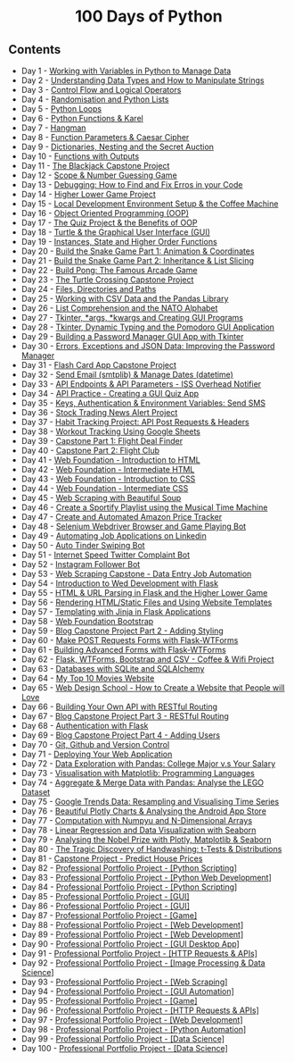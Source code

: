<h1 align="center"> 100 Days of Python </h1>
<h2> Contents </h2>
<ul type="A">
  <li>Day 1 - <a href="./Day 1">Working with Variables in Python to Manage Data</a></li>
  <li>Day 2 - <a href="./Day 2">Understanding Data Types and How to Manipulate Strings</a></li>
  <li>Day 3 - <a href="./Day 3">Control Flow and Logical Operators</a></li>
  <li>Day 4 - <a href="./Day 4">Randomisation and Python Lists</a></li>
  <li>Day 5 - <a href="./Day 5">Python Loops</a></li>
  <li>Day 6 - <a href="./Day 6">Python Functions & Karel</a></li>
  <li>Day 7 - <a href="./Day 7">Hangman</a></li>
  <li>Day 8 - <a href="./Day 8">Function Parameters & Caesar Cipher</a></li>
  <li>Day 9 - <a href="./Day 9">Dictionaries, Nesting and the Secret Auction</a></li>
  <li>Day 10 - <a href="./Day 10">Functions with Outputs</a></li>
  <li>Day 11 - <a href="./Day 11">The Blackjack Capstone Project</a></li>
  <li>Day 12 - <a href="./Day 12">Scope & Number Guessing Game</a></li>
  <li>Day 13 - <a href="./Day 13">Debugging: How to Find and Fix Erros in your Code</a></li>
  <li>Day 14 - <a href="./Day 14">Higher Lower Game Project</a></li>
  <li>Day 15 - <a href="./Day 15">Local Development Environment Setup & the Coffee Machine</a></li>
  <li>Day 16 - <a href="./Day 16">Object Oriented Programming (OOP)</a></li>
  <li>Day 17 - <a href="./Day 17">The Quiz Project & the Benefits of OOP</a></li>
  <li>Day 18 - <a href="./Day 18">Turtle & the Graphical User Interface (GUI)</a></li>
  <li>Day 19 - <a href="./Day 19">Instances, State and Higher Order Functions</a></li>
  <li>Day 20 - <a href="./Day 20">Build the Snake Game Part 1: Animation & Coordinates</a></li>
  <li>Day 21 - <a href="./Day 21">Build the Snake Game Part 2: Inheritance & List Slicing</a></li>
  <li>Day 22 - <a href="./Day 22">Build Pong: The Famous Arcade Game</a></li>
  <li>Day 23 - <a href="./Day 23">The Turtle Crossing Capstone Project</a></li>
  <li>Day 24 - <a href="./Day 24">Files, Directories and Paths</a></li>
  <li>Day 25 - <a href="./Day 25">Working with CSV Data and the Pandas Library</a></li>
  <li>Day 26 - <a href="./Day 26">List Comprehension and the NATO Alphabet</a></li>
  <li>Day 27 - <a href="./Day 27">Tkinter, *args, *kwargs and Creating GUI Programs</a></li>
  <li>Day 28 - <a href="./Day 28">Tkinter, Dynamic Typing and the Pomodoro GUI Application</a></li>
  <li>Day 29 - <a href="./Day 29">Building a Password Manager GUI App with Tkinter</a></li>
  <li>Day 30 - <a href="./Day 30">Errors, Exceptions and JSON Data: Improving the Password Manager</a></li>
  <li>Day 31 - <a href="./Day 31">Flash Card App Capstone Project</a></li>
  <li>Day 32 - <a href="./Day 32">Send Email (smtplib) & Manage Dates (datetime)</a></li>
  <li>Day 33 - <a href="./Day 33">API Endpoints & API Parameters - ISS Overhead Notifier</a></li>
  <li>Day 34 - <a href="./Day 34">API Practice - Creating a GUI Quiz App</a></li>
  <li>Day 35 - <a href="./Day 35">Keys, Authentication & Environment Variables: Send SMS</a></li>
  <li>Day 36 - <a href="./Day 36">Stock Trading News Alert Project</a></li>
  <li>Day 37 - <a href="./Day 37">Habit Tracking Project: API Post Requests & Headers</a></li>
  <li>Day 38 - <a href="./Day 38">Workout Tracking Using Google Sheets</a></li>
  <li>Day 39 - <a href="./Day 39">Capstone Part 1: Flight Deal Finder</a></li>
  <li>Day 40 - <a href="./Day 40">Capstone Part 2: Flight Club</a></li>
  <li>Day 41 - <a href="./Day 41">Web Foundation - Introduction to HTML</a></li>
  <li>Day 42 - <a href="./Day 42">Web Foundation - Intermediate HTML</a></li>
  <li>Day 43 - <a href="./Day 43">Web Foundation - Introduction to CSS</a></li>
  <li>Day 44 - <a href="./Day 44">Web Foundation - Intermediate CSS</a></li>
  <li>Day 45 - <a href="./Day 45">Web Scraping with Beautiful Soup</a></li>
  <li>Day 46 - <a href="./Day 46">Create a Sportify Playlist using the Musical Time Machine</a></li>
  <li>Day 47 - <a href="./Day 47">Create and Automated Amazon Price Tracker</a></li>
  <li>Day 48 - <a href="./Day 48">Selenium Webdriver Browser and Game Playing Bot</a></li>
  <li>Day 49 - <a href="./Day 49">Automating Job Applications on Linkedin</a></li>
  <li>Day 50 - <a href="./Day 50">Auto Tinder Swiping Bot</a></li>
  <li>Day 51 - <a href="./Day 51">Internet Speed Twitter Complaint Bot</a></li>
  <li>Day 52 - <a href="./Day 52">Instagram Follower Bot</a></li>
  <li>Day 53 - <a href="./Day 53">Web Scraping Capstone - Data Entry Job Automation</a></li>
  <li>Day 54 - <a href="./Day 54">Introduction to Wed Development with Flask</a></li>
  <li>Day 55 - <a href="./Day 55">HTML & URL Parsing in Flask and the Higher Lower Game</a></li>
  <li>Day 56 - <a href="./Day 56">Rendering HTML/Static Files and Using Website Templates</a></li>
  <li>Day 57 - <a href="./Day 57">Templating with Jinja in Flask Applications</a></li>
  <li>Day 58 - <a href="./Day 58">Web Foundation Bootstrap</a></li>
  <li>Day 59 - <a href="./Day 59">Blog Capstone Project Part 2 - Adding Styling</a></li>
  <li>Day 60 - <a href="./Day 60">Make POST Requests Forms with Flask-WTForms</a></li>
  <li>Day 61 - <a href="./Day 61">Building Advanced Forms with Flask-WTForms</a></li>
  <li>Day 62 - <a href="./Day 62">Flask, WTForms, Bootstrap and CSV - Coffee & Wifi Project</a></li>
  <li>Day 63 - <a href="./Day 63">Databases with SQLite and SQLAlchemy</a></li>
  <li>Day 64 - <a href="./Day 64">My Top 10 Movies Website</a></li>
  <li>Day 65 - <a href="./Day 65">Web Design School - How to Create a Website that People will Love</a></li>
  <li>Day 66 - <a href="./Day 66">Building Your Own API with RESTful Routing</a></li>
  <li>Day 67 - <a href="./Day 67">Blog Capstone Project Part 3 - RESTful Routing</a></li>
  <li>Day 68 - <a href="./Day 68">Authentication with Flask</a></li>
  <li>Day 69 - <a href="./Day 69">Blog Capstone Project Part 4 - Adding Users</a></li>
  <li>Day 70 - <a href="./Day 70">Git, Github and Version Control</a></li>
  <li>Day 71 - <a href="./Day 71">Deploying Your Web Application</a></li>
  <li>Day 72 - <a href="./Day 72">Data Exploration with Pandas: College Major v.s Your Salary</a></li>
  <li>Day 73 - <a href="./Day 73">Visualisation with Matplotlib: Programming Languages</a></li>
  <li>Day 74 - <a href="./Day 74">Aggregate & Merge Data with Pandas: Analyse the LEGO Dataset</a></li>
  <li>Day 75 - <a href="./Day 75">Google Trends Data: Resampling and Visualising Time Series</a></li>
  <li>Day 76 - <a href="./Day 76">Beautiful Plotly Charts & Analysing the Android App Store</a></li>
  <li>Day 77 - <a href="./Day 77">Computation with Numpyu and N-Dimensional Arrays</a></li>
  <li>Day 78 - <a href="./Day 78">Linear Regression and Data Visualization with Seaborn</a></li>
  <li>Day 79 - <a href="./Day 79">Analysing the Nobel Prize with Plotly, Matplotlib & Seaborn</a></li>
  <li>Day 80 - <a href="./Day 80">The Tragic Discovery of Handwashing: t-Tests & Distributions</a></li>
  <li>Day 81 - <a href="./Day 81">Capstone Project - Predict House Prices</a></li>
  <li>Day 82 - <a href="./Day 82">Professional Portfolio Project - [Python Scripting]</a></li>
  <li>Day 83 - <a href="./Day 83">Professional Portfolio Project - [Python Web Development]</a></li>
  <li>Day 84 - <a href="./Day 84">Professional Portfolio Project - [Python Scripting]</a></li>
  <li>Day 85 - <a href="./Day 85">Professional Portfolio Project - [GUI]</a></li>
  <li>Day 86 - <a href="./Day 86">Professional Portfolio Project - [GUI]</a></li>
  <li>Day 87 - <a href="./Day 87">Professional Portfolio Project - [Game]</a></li>
  <li>Day 88 - <a href="./Day 88">Professional Portfolio Project - [Web Development]</a></li>
  <li>Day 89 - <a href="./Day 89">Professional Portfolio Project - [Web Development]</a></li>
  <li>Day 90 - <a href="./Day 90">Professional Portfolio Project - [GUI Desktop App]</a></li>
  <li>Day 91 - <a href="./Day 88">Professional Portfolio Project - [HTTP Requests & APIs]</a></li>
  <li>Day 92 - <a href="./Day 92">Professional Portfolio Project - [Image Processing & Data Science]</a></li>
  <li>Day 93 - <a href="./Day 93">Professional Portfolio Project - [Web Scraping]</a></li>
  <li>Day 94 - <a href="./Day 94">Professional Portfolio Project - [GUI Automation]</a></li>
  <li>Day 95 - <a href="./Day 95">Professional Portfolio Project - [Game]</a></li>
  <li>Day 96 - <a href="./Day 96">Professional Portfolio Project - [HTTP Requests & APIs]</a></li>
  <li>Day 97 - <a href="./Day 97">Professional Portfolio Project - [Web Development]</a></li>
  <li>Day 98 - <a href="./Day 98">Professional Portfolio Project - [Python Automation]</a></li>
  <li>Day 99 - <a href="./Day 99">Professional Portfolio Project - [Data Science]</a></li>
  <li>Day 100 - <a href="./Day 100">Professional Portfolio Project - [Data Science]</a></li>
</ul>
